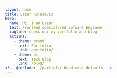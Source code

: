 ```yaml
---
layout: home
title: Lazar Kulasevic
hero:
  name: Hi, I am Lazar
  text: Frontend specialized Sofware Engineer
  tagline: Check out my portfolio and blog
  actions:
    - theme: brand
      text: Portfolio
      link: portfolio/
    - theme: alt
      text: Tech Blog
      link: /blog/
<!-- @include: ./partials/_head-meta-defaults -->
---
```

